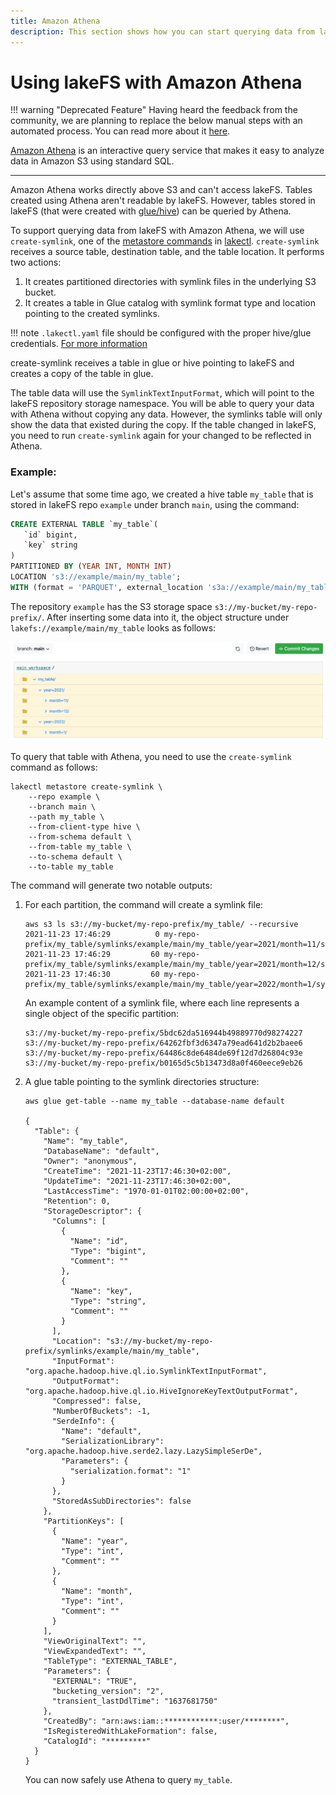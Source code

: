 ```yaml
---
title: Amazon Athena
description: This section shows how you can start querying data from lakeFS using Amazon Athena.
---
```


# Using lakeFS with Amazon Athena

!!! warning "Deprecated Feature"
    Having heard the feedback from the community, we are planning to replace the below manual steps with an automated process.
    You can read more about it [here](https://github.com/treeverse/lakeFS/issues/6461).

[Amazon Athena](https://aws.amazon.com/athena/) is an interactive query service that makes it easy to analyze data in Amazon S3 using standard SQL.

---

Amazon Athena works directly above S3 and can't access lakeFS. Tables created using Athena aren't readable by lakeFS.
However, tables stored in lakeFS (that were created with [glue/hive](./glue_hive_metastore.md)) can be queried by Athena.

To support querying data from lakeFS with Amazon Athena, we will use `create-symlink`, one of the [metastore commands](./glue_hive_metastore.md) in [lakectl](../reference/cli.md).
`create-symlink` receives a source table, destination table, and the table location. It performs two actions:

1. It creates partitioned directories with symlink files in the underlying S3 bucket.
1. It creates a table in Glue catalog with symlink format type and location pointing to the created symlinks.

!!! note
    `.lakectl.yaml` file should be configured with the proper hive/glue credentials. [For more information](./glue_hive_metastore.md#configurations)


create-symlink receives a table in glue or hive pointing to lakeFS and creates a copy of the table in glue.

The table data will use the `SymlinkTextInputFormat`, which will point to the lakeFS repository storage namespace. You will be able to query your data with Athena without copying any data. However, the symlinks table will only show the data that existed during
the copy. If the table changed in lakeFS, you need to run `create-symlink` again for your changed to be reflected in Athena.

### Example:

Let's assume that some time ago, we created a hive table `my_table` that is stored in lakeFS repo `example` under branch `main`, using the command:

```sql
CREATE EXTERNAL TABLE `my_table`(
   `id` bigint,
   `key` string
)
PARTITIONED BY (YEAR INT, MONTH INT)
LOCATION 's3://example/main/my_table';
WITH (format = 'PARQUET', external_location 's3a://example/main/my_table' );
```

The repository `example` has the S3 storage space `s3://my-bucket/my-repo-prefix/`.
After inserting some data into it, the object structure under `lakefs://example/main/my_table` looks as follows:

![lakefs_table.png](../assets/img/lakefs_table.png)

To query that table with Athena, you need to use the `create-symlink` command as follows:

```shell
lakectl metastore create-symlink \
    --repo example \
    --branch main \
    --path my_table \
    --from-client-type hive \
    --from-schema default \
    --from-table my_table \
    --to-schema default \
    --to-table my_table
```

The command will generate two notable outputs:

1.  For each partition, the command will create a symlink file:

    ```shell
    aws s3 ls s3://my-bucket/my-repo-prefix/my_table/ --recursive
    2021-11-23 17:46:29          0 my-repo-prefix/my_table/symlinks/example/main/my_table/year=2021/month=11/symlink.txt
    2021-11-23 17:46:29         60 my-repo-prefix/my_table/symlinks/example/main/my_table/year=2021/month=12/symlink.txt
    2021-11-23 17:46:30         60 my-repo-prefix/my_table/symlinks/example/main/my_table/year=2022/month=1/symlink.txt
    ```

    An example content of a symlink file, where each line represents a single object of the specific partition:

    ```text
    s3://my-bucket/my-repo-prefix/5bdc62da516944b49889770d98274227
    s3://my-bucket/my-repo-prefix/64262fbf3d6347a79ead641d2b2baee6
    s3://my-bucket/my-repo-prefix/64486c8de6484de69f12d7d26804c93e
    s3://my-bucket/my-repo-prefix/b0165d5c5b13473d8a0f460eece9eb26
    ```

1.  A glue table pointing to the symlink directories structure:

    ```shell
    aws glue get-table --name my_table --database-name default

    {
      "Table": {
        "Name": "my_table",
        "DatabaseName": "default",
        "Owner": "anonymous",
        "CreateTime": "2021-11-23T17:46:30+02:00",
        "UpdateTime": "2021-11-23T17:46:30+02:00",
        "LastAccessTime": "1970-01-01T02:00:00+02:00",
        "Retention": 0,
        "StorageDescriptor": {
          "Columns": [
            {
              "Name": "id",
              "Type": "bigint",
              "Comment": ""
            },
            {
              "Name": "key",
              "Type": "string",
              "Comment": ""
            }
          ],
          "Location": "s3://my-bucket/my-repo-prefix/symlinks/example/main/my_table",
          "InputFormat": "org.apache.hadoop.hive.ql.io.SymlinkTextInputFormat",
          "OutputFormat": "org.apache.hadoop.hive.ql.io.HiveIgnoreKeyTextOutputFormat",
          "Compressed": false,
          "NumberOfBuckets": -1,
          "SerdeInfo": {
            "Name": "default",
            "SerializationLibrary": "org.apache.hadoop.hive.serde2.lazy.LazySimpleSerDe",
            "Parameters": {
              "serialization.format": "1"
            }
          },
          "StoredAsSubDirectories": false
        },
        "PartitionKeys": [
          {
            "Name": "year",
            "Type": "int",
            "Comment": ""
          },
          {
            "Name": "month",
            "Type": "int",
            "Comment": ""
          }
        ],
        "ViewOriginalText": "",
        "ViewExpandedText": "",
        "TableType": "EXTERNAL_TABLE",
        "Parameters": {
          "EXTERNAL": "TRUE",
          "bucketing_version": "2",
          "transient_lastDdlTime": "1637681750"
        },
        "CreatedBy": "arn:aws:iam::************:user/********",
        "IsRegisteredWithLakeFormation": false,
        "CatalogId": "*********"
      }
    }
    ```

    You can now safely use Athena to query `my_table`.
